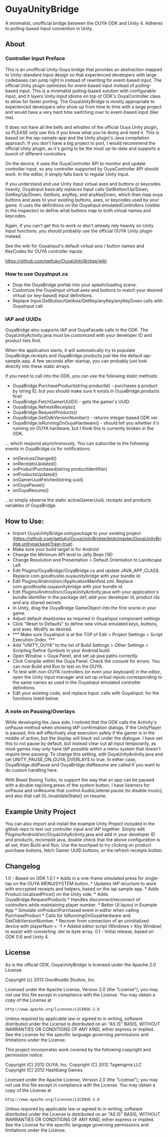 OuyaUnityBridge
===============

A minimalist, unofficial bridge between the OUYA ODK and Unity 4. Adheres to polling-based Input convention in Unity.

About
---------------

### Controller Input Preface

This is an unofficial Unity-Ouya bridge that provides an abstraction mapped to Unity-standard Input design so that experienced developers with large codebases can jump right in instead of rewriting for event-based input. The official Unity plugin optimizes for event-based input instead of polling-based input. This is a minimalist polling-based solution with configurable input, and it layers Unity Input idioms on top of ODK's OuyaController class to allow for faster porting. The OuyaUnityBridge is mostly appropriate to experienced developers who show up from time to time with a large project and would have a very hard time switching over to event-based input (like me).

It does not have all the bells and whistles of the official Ouya Unity plugin, so PLEASE only use this if you know what you're doing and need it. This is based on the iap-sample-app and the Unity plugin's Java compilation approach. If you don't have a big project to port, I would recommend the official Unity plugin, as it's going to be the most up-to-date and supports a bunch of different controllers.  

On the device, it uses the OuyaController API to monitor and update controller input, so any controller supported by OuyaController API should work. In the editor, it simply falls back to regular Unity input. 

If you understand and use Unity Input virtual axes and buttons or keycodes heavily, OuyaInput basically replaces Input calls GetButton/Up/Down, GetKey/Up/Down, GetAxis, anyKey, and anyKeyDown, which then map ouya buttons and axes to your existing buttons, axes, or keycodes used by your game. It uses the definitions on the OuyaInput emulatedControllers (visible in the inspector) to define what buttons map to both virtual names and keycodes.

Again, if you can't get this to work or don't already rely heavily on Unity Input functions, you should probably use the official OUYA Unity plugin instead.

See the wiki for OuyaInput's default virtual axis / button names and KeyCodes for OUYA controller inputs: 

https://github.com/getluky/OuyaUnityBridge/wiki

### How to use OuyaInput.cs

* Drop the OuyaBridge prefab into your splash/loading scene.
* Customize the OuyaInput virtual axes and buttons to match your desired virtual (or key-based) input definitions.
* Replace Input.GetButton/GetAxis/GetKey/anyKey/anyKeyDown calls with OuyaInput call.


### IAP and UUIDs

OuyaBridge also supports IAP and OuyaFacade calls in the ODK. The OuyaUnityActivity.java must be customized with your developer ID and product lists first.

When the application starts, it will automatically try to populate OuyaBridge.receipts and OuyaBridge.products just like the default iap-sample-app. A few seconds after startup, you can probably just look directly into these static arrays.

If you need to call into the ODK, you can use the following static methods:
* OuyaBridge.PurchaseProduct(string productId) - purchases a product by string ID, but you should make sure it exists in OuyaBridge.products first!
* OuyaBridge.FetchGamerUUID() - gets the gamer's UUID.
* OuyaBridge.RefreshReceipts()
* OuyaBridge.RequestProducts()
* OuyaBridge.GetOdkVersionNumber() - returns integer-based ODK ver.
* OuyaBridge.IsRunningOnOuyaHardware() - should tell you whether it's running on OUYA hardware, but I think this is currently broken in the ODK.

... which respond asynchronously. You can subscribe to the following events in OuyaBridge.cs for notifications:
* onDevicesChanged()
* onReceiptsUpdated()
* onProductPurchased(string productIdentifier)
* onProductsUpdated()
* onGamerUuidFetched(string uuid)
* onOuyaPause()
* onOuyaResume()

...or simply observe the static activeGamerUuid, receipts and products variables of OuyaBridge.

How to Use:
---------------
* Import OuyaUnityBridge.unitypackage to your existing project (https://github.com/getluky/OuyaUnityBridge/blob/master/OuyaUnityBridge.unitypackage?raw=true) 
* Make sure your build target is for Android
* Change the Minimum API level to Jelly Bean (16)
* Change Resolution and Presentation > Default Orientation to Landscape Left
* Edit Plugins/OuyaBridge/OuyaBridge.cs and update JAVA_APP_CLASS. Replace com.goodhustle.ouyaunitybridge with your bundle id.
* Edit Plugins/Android/src/ApplicationManifest.xml.  Replace com.goodhustle.ouyaunitybridge with your bundle id.
* Edit Plugins/Android/src/OuyaUnityActivity.java with your application's bundle identifier in the package def, add your developer id, product ids and any shared secrets
* In Unity, drag the OuyaBridge GameObject into the first scene in your game.
* Adjust default deadzones as required in OuyaInput component settings
* Click "Reset to Defaults" to define new virtual emulated keys, buttons, and axes. Modify as desired.
* *** Make sure OuyaInput is at the TOP of Edit > Project Settings > Script Execution Order. ***
* Add "UNITY_OUYA" to the list of Build Settings > Other Settings > Scripting Define Symbols in your Android build
* Open Window > Ouya Panel, and set up java paths correctly.
* Click Compile within the Ouya Panel. Check the console for errors. You can now Build and Run to test on the OUYA.
* To test with non-OUYA controllers (or even your keyboard) in the editor, open the Unity Input manager and set up virtual inputs corresponding to the same names as used in the OuyaInput emulated controller definitions.
* Edit your existing code, and replace Input.<function> calls with OuyaInput.<function> for the functions listed below.


### A note on Pausing/Overlays

While developing the Java side, I noticed that the ODK calls the Activity's onPause method when showing IAP confirmation dialogs. If the UnityPlayer is paused, this will effectively stop execution safely if the gamer is in the middle of action, but the display will black out under the dialogue. I have set this to not pause by default, but instead clear out all input temporarily, as most games may only have IAP possible within a menu system that doesn't require time pausing. To change this setting, edit OuyaUnityActivity.java and set UNITY_PAUSE_ON_OUYA_OVERLAYS to true. In either case, OuyaBridge.didPause and OuyaBridge.didResume are called if you want to do custom handling here.

With Beast Boxing Turbo, to support the way that an app can be paused with a double-tap/long press of the system button, I have listeners for onPause and onResume that control AudioListener.pause (to disable music), and also that call GL.InvalidateState() on resume.

Example Unity Project
----------------
You can also import and install the example Unity Project included in the github repo to test out controller input and IAP together. Simply edit Plugins/Android/src/OuyaUnityActivity.java and add in your developer ID and products, recompile java, double check that the above configuration is all set, then Build and Run. Use the touchpad to try clicking on product purchase buttons, fetch Gamer UUID buttons, or the refresh receipts button. 

Changelog
-----------------
1.0 - Based on ODK 1.0.1
    * Adds in a one-frame simulated press for single-tap on the OUYA MENU/SYSTEM button.
    * Updates IAP structure to work with encrypted receipts and helpers, based on the iap sample app.
    * Adds Product.localizedPrice() on the Unity side.
    * Adds OuyaBridge.RequestProducts
    * Handles disconnect/reconnect of controllers while maintaining player number.
    * Better UI layout in Example App
    * Simulate onProductPurchased event in editor when calling PurchaseProduct
    * Calls for IsRunningOnOuyaHardware and GetOdkVersionNumber.
    * Recover from connection of an uninitialized device with playerNum = -1
    * Added editor script (Windows > Key Window) to assist with converting .der to byte array.
0.1 - Initial release, based on ODK 0.6 and Unity 4.


License
-----------------
As is the official ODK, OuyaUnityBridge is licensed under the Apache 2.0 License.

Copyright (c) 2013 Goodhustle Studios, Inc.

Licensed under the Apache License, Version 2.0 (the "License");
you may not use this file except in compliance with the License.
You may obtain a copy of the License at

    http://www.apache.org/licenses/LICENSE-2.0

Unless required by applicable law or agreed to in writing, software
distributed under the License is distributed on an "AS IS" BASIS,
WITHOUT WARRANTIES OR CONDITIONS OF ANY KIND, either express or implied.
See the License for the specific language governing permissions and
limitations under the License.

This project incorporates work covered by the following copyright and permission notice:

Copyright (C) 2012 OUYA, Inc.
Copyright (C) 2012 Tagenigma LLC
Copyright (C) 2012 Hashbang Games

Licensed under the Apache License, Version 2.0 (the "License");
you may not use this file except in compliance with the License.
You may obtain a copy of the License at

    http://www.apache.org/licenses/LICENSE-2.0

Unless required by applicable law or agreed to in writing, software
distributed under the License is distributed on an "AS IS" BASIS,
WITHOUT WARRANTIES OR CONDITIONS OF ANY KIND, either express or implied.
See the License for the specific language governing permissions and
limitations under the License.
